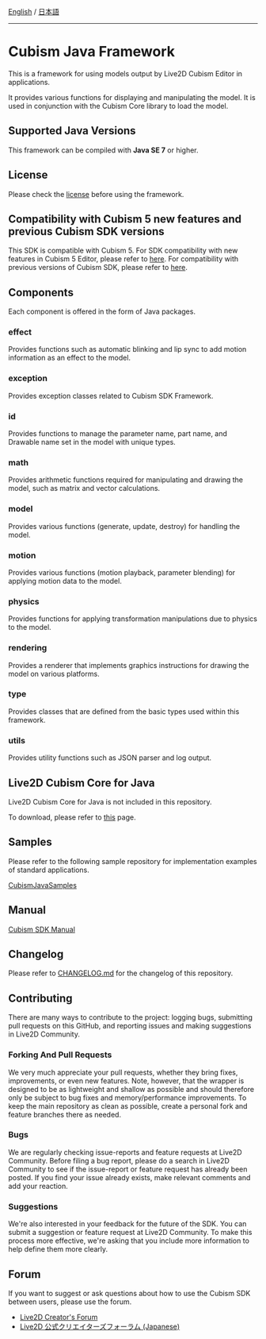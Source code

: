 [English](README.md) / [日本語](README.ja.md)

---

# Cubism Java Framework

This is a framework for using models output by Live2D Cubism Editor in applications.

It provides various functions for displaying and manipulating the model. It is used in conjunction with the Cubism Core library to load the model.

## Supported Java Versions

This framework can be compiled with **Java SE 7** or higher.

## License

Please check the [license](LICENSE.md) before using the framework.


## Compatibility with Cubism 5 new features and previous Cubism SDK versions

This SDK is compatible with Cubism 5.
For SDK compatibility with new features in Cubism 5 Editor, please refer to [here](https://docs.live2d.com/en/cubism-sdk-manual/cubism-5-new-functions/).
For compatibility with previous versions of Cubism SDK, please refer to [here](https://docs.live2d.com/en/cubism-sdk-manual/compatibility-with-cubism-5/).


## Components

Each component is offered in the form of Java packages.

### effect

Provides functions such as automatic blinking and lip sync to add motion information as an effect to the model.

### exception

Provides exception classes related to Cubism SDK Framework.

### id

Provides functions to manage the parameter name, part name, and Drawable name set in the model with unique types.

### math

Provides arithmetic functions required for manipulating and drawing the model, such as matrix and vector calculations.

### model

Provides various functions (generate, update, destroy) for handling the model.

### motion

Provides various functions (motion playback, parameter blending) for applying motion data to the model.

### physics

Provides functions for applying transformation manipulations due to physics to the model.

### rendering

Provides a renderer that implements graphics instructions for drawing the model on various platforms.

### type

Provides classes that are defined from the basic types used within this framework.

### utils

Provides utility functions such as JSON parser and log output.

## Live2D Cubism Core for Java

Live2D Cubism Core for Java is not included in this repository.

To download, please refer to [this](https://www.live2d.com/download/cubism-sdk/download-java/) page.

## Samples

Please refer to the following sample repository for implementation examples of standard applications.

[CubismJavaSamples](https://github.com/Live2D/CubismJavaSamples)

## Manual

[Cubism SDK Manual](https://docs.live2d.com/cubism-sdk-manual/top/)

## Changelog

Please refer to [CHANGELOG.md](CHANGELOG.md) for the changelog of this repository.

## Contributing

There are many ways to contribute to the project: logging bugs, submitting pull requests on this GitHub, and reporting issues and making suggestions in Live2D Community.

### Forking And Pull Requests

We very much appreciate your pull requests, whether they bring fixes, improvements, or even new features. Note, however, that the wrapper is designed to be as lightweight and shallow as possible and should therefore only be subject to bug fixes and memory/performance improvements. To keep the main repository as clean as possible, create a personal fork and feature branches there as needed.

### Bugs

We are regularly checking issue-reports and feature requests at Live2D Community. Before filing a bug report, please do a search in Live2D Community to see if the issue-report or feature request has already been posted. If you find your issue already exists, make relevant comments and add your reaction.

### Suggestions

We're also interested in your feedback for the future of the SDK. You can submit a suggestion or feature request at Live2D Community. To make this process more effective, we're asking that you include more information to help define them more clearly.

## Forum

If you want to suggest or ask questions about how to use the Cubism SDK between users, please use the forum.

- [Live2D Creator's Forum](https://community.live2d.com/)
- [Live2D 公式クリエイターズフォーラム (Japanese)](https://creatorsforum.live2d.com/)
